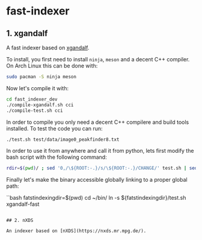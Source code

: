 # fast-indexer

## 1. xgandalf

A fast indexer based on [xgandalf](https://www.desy.de/~twhite/crystfel/manual-indexamajig.html).

To install, you first need to install ```ninja```, ```meson``` and a decent C++ compiler. On Arch Linux this can be done with:

```bash
sudo pacman -S ninja meson
```

Now let's compile it with: 

```bash
cd fast_indexer_dev
./compile-xgandalf.sh cci
./compile-test.sh cci
```

In order to compile you only need a decent C++ compilere and build tools installed. To test the code you can run:

```bash
./test.sh test/data/image0_peakfinder8.txt
```

In order to use it from anywhere and call it from python, lets first modify the bash script with the following command:

```bash
rdir=$(pwd)/ ; sed '0,/\${ROOT:-.}/s/\${ROOT:-.}/CHANGE/' test.sh | sed "s#CHANGE#$rdir#" > test.sh
```

Finally let's make the binary accessible globally linking to a proper global path:

``bash
fatstindexingdir=$(pwd)
cd ~/bin/
ln -s ${fatstindexingdir}/test.sh xgandalf-fast
```

## 2. nXDS

An indexer based on [nXDS](https://nxds.mr.mpg.de/).
